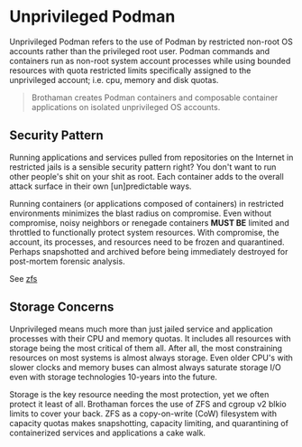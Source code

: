 # Unprivileged Podman

Unprivileged Podman refers to the use of Podman by restricted non-root OS accounts rather than the privileged root user. Podman commands and containers run as non-root system account processes while using bounded resources with quota restricted limits specifically assigned to the unprivileged account; i.e. cpu, memory and disk quotas.

>Brothaman creates Podman containers and composable container applications on isolated unprivileged OS accounts.

## Security Pattern

Running applications and services pulled from repositories on the Internet in restricted jails is a sensible security pattern right? You don't want to run other people's shit on your shit as root. Each container adds to the overall attack surface in their own \[un]predictable ways.

Running containers (or applications composed of containers) in restricted environments minimizes the blast radius on compromise. Even without compromise, noisy neighbors or renegade containers **MUST BE** limited and throttled to functionally protect system resources. With compromise, the account, its processes, and resources need to be frozen and quarantined. Perhaps snapshotted and archived before being immediately destroyed for post-mortem forensic analysis.

See [zfs](./zfs.md)

## Storage Concerns

Unprivileged means much more than just jailed service and application processes with their CPU and memory quotas. It includes all resources with storage being the most critical of them all. After all, the most constraining resources on most systems is almost always storage. Even older CPU's with slower clocks and memory buses can almost always saturate storage I/O even with storage technologies 10-years into the future.

Storage is the key resource needing the most protection, yet we often protect it least of all. Brothaman forces the use of ZFS and cgroup v2 blkio limits to cover your back. ZFS as a copy-on-write (CoW) filesystem with capacity quotas makes snapshotting, capacity limiting, and quarantining of containerized services and applications a cake walk.
